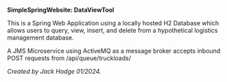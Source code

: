 **SimpleSpringWebsite: DataViewTool**

This is a Spring Web Application using a locally hosted H2 Database which allows users to query, view, insert, and delete from a hypothetical logistics management database. 

A JMS Microservice using ActiveMQ as a message broker accepts inbound POST requests from /api/queue/truckloads/

*Created by Jack Hodge 01/2024.*
